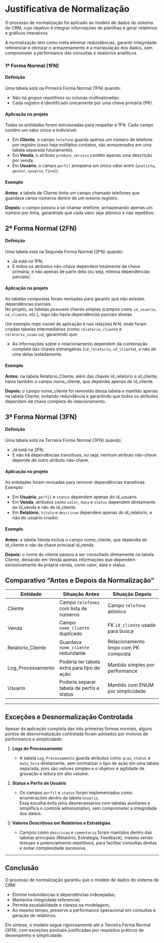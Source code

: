 # Justificativa de Normalização

O processo de normalização foi aplicado ao modelo de dados do sistema de CRM, cujo objetivo é integrar informações de planilhas e gerar relatórios e gráficos interativos. 

A normalização tem como meta eliminar redundâncias, garantir integridade referencial e otimizar o armazenamento e a manipulação dos dados, sem comprometer a performance das consultas e relatórios analíticos.

### 1ª Forma Normal (1FN)

#### Definição
Uma tabela está na Primeira Forma Normal (1FN) quando:
- Não há grupos repetitivos ou colunas multivaloradas;
- Cada registro é identificado unicamente por uma chave primária (PK).

#### Aplicação no projeto
Todas as entidades foram estruturadas para respeitar a 1FN. Cada campo contém um valor único e indivisível:
- Em **Cliente**, o campo `telefone` guarda apenas um número de telefone por registro (caso haja múltiplos contatos, são armazenados em uma tabela separada futuramente).
- Em **Venda**, o atributo `produto_servico` contém apenas uma descrição por venda.
- Em **Usuário**, o campo `perfil` armazena um único valor entre (`analista`, `gestor`, `usuario_final`).

#### Exemplo
**Antes**: a tabela de Cliente tinha um campo chamado telefones que guardava vários números dentro de um mesmo registro.

**Depois:** o campo passou a se chamar telefone, armazenando apenas um número por linha, garantindo que cada valor seja atômico e não repetitivo.


## 2ª Forma Normal (2FN)

#### Definição
Uma tabela está na Segunda Forma Normal (2FN) quando:
- Já está na 1FN;
- E todos os atributos não-chave dependem totalmente da chave primária, e não apenas de parte dela (ou seja, elimina dependências parciais).

#### Aplicação no projeto
As tabelas compostas foram revisadas para garantir que não existam dependências parciais.  
No projeto, as tabelas possuem chaves simples (campos como `id_usuario`, `id_cliente`, etc.), logo não havia dependências parciais diretas.  

Um exemplo mais visível de aplicação é nas relações N:N, onde foram criadas tabelas intermediárias (como `relatorio_cliente` e `relatorio_usuario`), garantindo que:
- As informações sobre o relacionamento dependem da combinação completa das chaves estrangeiras (`id_relatorio`, `id_cliente`), e não de uma delas isoladamente.

#### Exemplo
**Antes:** na tabela Relatorio_Cliente, além das chaves id_relatorio e id_cliente, havia também o campo nome_cliente, que dependia apenas de id_cliente.

**Depois:** o campo nome_cliente foi removido dessa tabela e mantido apenas na tabela Cliente, evitando redundância e garantindo que todos os atributos dependam da chave completa do relacionamento.


## 3ª Forma Normal (3FN)

#### Definição
Uma tabela está na Terceira Forma Normal (3FN) quando:
- Já está na 2FN;
- E não há dependências transitivas, ou seja, nenhum atributo não-chave depende de outro atributo não-chave.

#### Aplicação no projeto
As entidades foram revisadas para remover dependências transitivas.  
Exemplo:
- Em **Usuário**, `perfil` e `status` dependem apenas do id_usuario.
- Em **Venda**, atributos como `valor`, `data` e `status` dependem diretamente do id_venda e não de id_cliente.
- Em **Relatório**, `titulo` e `descricao` dependem apenas do id_relatorio, e não do usuário criador.

#### Exemplo
**Antes:** a tabela Venda incluía o campo nome_cliente, que dependia do id_cliente e não da chave principal id_venda.

**Depois:** o nome do cliente passou a ser consultado diretamente na tabela Cliente, deixando em Venda apenas informações que dependem exclusivamente da própria venda, como valor, data e status.

## Comparativo “Antes e Depois da Normalização”

| Entidade | Situação Antes | Situação Depois |
|-----------|----------------|----------------|
| Cliente | Campo `telefones` com lista de números | Campo `telefone` atômico |
| Venda | Campo `nome_cliente` duplicado | FK `id_cliente` usada para busca |
| Relatorio_Cliente | Guardava `nome_cliente` redundante | Relacionamento limpo com PK composta |
| Log_Processamento | Poderia ter tabela extra para tipo de ação | Mantido simples por performance |
| Usuario | Poderia separar tabela de perfis e status | Mantido com ENUM por simplicidade |

---

## Exceções e Desnormalização Controlada

Apesar da aplicação completa das três primeiras formas normais, alguns pontos de desnormalização controlada foram adotados por motivos de performance e simplicidade:

1. **Logs de Processamento**  
   - A tabela `Log_Processamento` guarda atributos como `acao`, `status` e `data_hora` diretamente, sem normalizar o tipo de ação em uma tabela separada, pois são valores simples e o objetivo é agilidade de gravação e leitura em alto volume.

2. **Status e Perfis de Usuário**  
   - Os campos `perfil` e `status` foram implementados como enumerações dentro da tabela `Usuario`.  
     Essa escolha evita joins desnecessários com tabelas auxiliares e simplifica o controle administrativo, sem comprometer a integridade dos dados.

3. **Valores Descritivos em Relatórios e Estratégias**  
   - Campos como `descricao` e `comentario` foram mantidos dentro das tabelas principais (Relatório, Estratégia, Feedback), mesmo sendo textuais e potencialmente repetitivos, para facilitar consultas diretas e evitar complexidade excessiva.

---

## Conclusão
O processo de normalização garantiu que o modelo de dados do sistema de CRM:
- Elimine redundâncias e dependências indesejadas;
- Mantenha integridade referencial;
- Permita escalabilidade e clareza na modelagem;
- Ao mesmo tempo, preserve a performance operacional em consultas e geração de relatórios.

Em síntese, o modelo segue rigorosamente até a Terceira Forma Normal (3FN), com exceções pontuais justificadas por requisitos práticos de desempenho e simplicidade.
